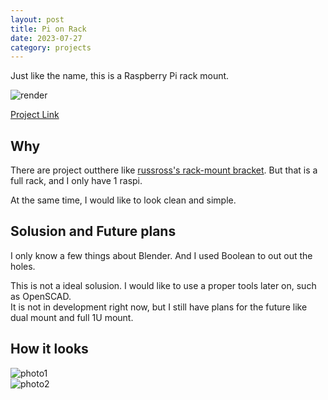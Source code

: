 ```yaml
---
layout: post
title: Pi on Rack
date: 2023-07-27
category: projects
---
```

Just like the name, this is a Raspberry Pi rack mount. 

![render](https://codeberg.org/Colgrave/pi-on-rack/raw/branch/main/renders/left-single.jpg)

[Project Link](https://codeberg.org/Colgrave/pi-on-rack)

## Why
There are project outthere like [russross's rack-mount bracket](https://www.thingiverse.com/thing:4125055). But that is a full rack, and I only have 1 raspi. 

At the same time, I would like to look clean and simple. 

## Solusion and Future plans
I only know a few things about Blender. And I used Boolean to out out the holes. 

This is not a ideal solusion. I would like to use a proper tools later on, such as OpenSCAD.  
It is not in development right now, but I still have plans for the future like dual mount and full 1U mount. 

## How it looks
![photo1](https://user-images.githubusercontent.com/31970387/197358685-8ffcadec-e2ad-4a4f-a97d-a06bc570094f.jpg)  
![photo2](https://user-images.githubusercontent.com/31970387/197358686-c88af996-5bb9-4c59-abfc-26fb27905f3f.jpg)
